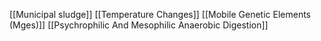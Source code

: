 [[Municipal sludge]]
[[Temperature Changes]]
[[Mobile Genetic Elements (Mges)]]
[[Psychrophilic And Mesophilic Anaerobic Digestion]]
